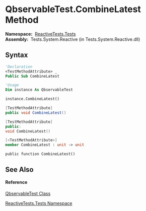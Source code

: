# QbservableTest.CombineLatest Method

**Namespace:**  [ReactiveTests.Tests](ReactiveTests.Tests\ReactiveTests.Tests.md)  
**Assembly:**  Tests.System.Reactive (in Tests.System.Reactive.dll)

## Syntax

```vb
'Declaration
<TestMethodAttribute> _
Public Sub CombineLatest
```

```vb
'Usage
Dim instance As QbservableTest

instance.CombineLatest()
```

```csharp
[TestMethodAttribute]
public void CombineLatest()
```

```c++
[TestMethodAttribute]
public:
void CombineLatest()
```

```fsharp
[<TestMethodAttribute>]
member CombineLatest : unit -> unit 
```

```jscript
public function CombineLatest()
```

## See Also

#### Reference

[QbservableTest Class](QbservableTest\QbservableTest.md)

[ReactiveTests.Tests Namespace](ReactiveTests.Tests\ReactiveTests.Tests.md)




